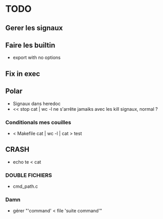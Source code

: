 # TODO

## Gerer les signaux

## Faire les builtin
- export with no options

## Fix in exec

## Polar
- Signaux dans heredoc
- << stop cat | wc -l
ne s'arrête jamaiks avec les kill signaux, normal ?

### Conditionals mes couilles
- < Makefile cat | wc -l | cat > test

## CRASH
- echo te < cat

### DOUBLE FICHIERS
 - cmd_path.c

### Damn
- gérer "'command' < file 'suite command'"